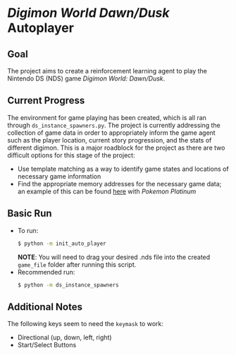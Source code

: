 # _Digimon World Dawn/Dusk_ Autoplayer

Goal
------------
The project aims to create a reinforcement learning agent to play the Nintendo DS (NDS) game _Digimon World: Dawn/Dusk_.

Current Progress
------------
The environment for game playing has been created, which is all ran through `ds_instance_spawners.py`. The project is currently addressing the collection of game data in order to appropriately inform the game agent such as the player location, current story progression, and the stats of different digimon. This is a major roadblock for the project as there are two difficult options for this stage of the project:
* Use template matching as a way to identify game states and locations of necessary game information
* Find the appropriate memory addresses for the necessary game data; an example of this can be found [here](https://projectpokemon.org/home/forums/topic/55238-structure-of-pok%C3%A9mon-in-ram-from-generation-4-games/) with _Pokemon Platinum_

Basic Run
------------
* To run:
  ```bash
  $ python -m init_auto_player
  ```
  **NOTE**: You will need to drag your desired .nds file into the created `game_file` folder after running this script.
* Recommended run:
  ```bash
  $ python -m ds_instance_spawners
  ```


Additional Notes
------------
The following keys seem to need the `keymask` to work:
* Directional (up, down, left, right)
* Start/Select Buttons
